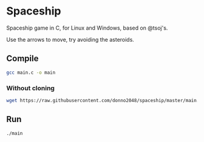 # Spaceship

Spaceship game in C, for Linux and Windows, based on @tsoj's.

Use the arrows to move, try avoiding the asteroids.

## Compile

```sh
gcc main.c -o main
```

### Without cloning

```sh
wget https://raw.githubusercontent.com/donno2048/spaceship/master/main.c -O- | gcc -xc - -omain
```

## Run

```sh
./main
```
